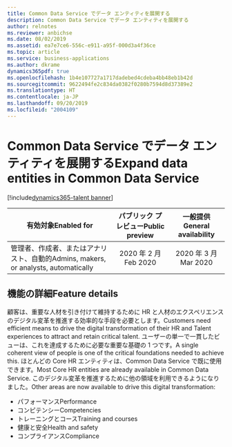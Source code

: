 ```yaml
---
title: Common Data Service でデータ エンティティを展開する
description: Common Data Service でデータ エンティティを展開する
author: relnotes
ms.reviewer: anbichse
ms.date: 08/02/2019
ms.assetid: ea7e7ce6-556c-e911-a95f-000d3a4f36ce
ms.topic: article
ms.service: business-applications
ms.author: dkrame
dynamics365pdf: true
ms.openlocfilehash: 1b4e107727a1717dadebed4cdeba4bb48eb1b42d
ms.sourcegitcommit: 9622494fe2c834da0382f0280b7594d8d37389e2
ms.translationtype: HT
ms.contentlocale: ja-JP
ms.lasthandoff: 09/20/2019
ms.locfileid: "2004109"
---
```

# <a name="expand-data-entities-in-common-data-service"></a><span data-ttu-id="022dd-103">Common Data Service でデータ エンティティを展開する</span><span class="sxs-lookup"><span data-stu-id="022dd-103">Expand data entities in Common Data Service</span></span>
[!include[dynamics365-talent banner](../includes/dynamics365-talent.md)]

| <span data-ttu-id="022dd-104">有効対象</span><span class="sxs-lookup"><span data-stu-id="022dd-104">Enabled for</span></span>    |  <span data-ttu-id="022dd-105">パブリック プレビュー</span><span class="sxs-lookup"><span data-stu-id="022dd-105">Public preview</span></span> | <span data-ttu-id="022dd-106">一般提供</span><span class="sxs-lookup"><span data-stu-id="022dd-106">General availability</span></span> | 
| ---------- | :----------: |:----------: |
|<span data-ttu-id="022dd-107">管理者、作成者、またはアナリスト、自動的</span><span class="sxs-lookup"><span data-stu-id="022dd-107">Admins, makers, or analysts, automatically</span></span>|<span data-ttu-id="022dd-108">2020 年 2 月</span><span class="sxs-lookup"><span data-stu-id="022dd-108">Feb 2020</span></span>| <span data-ttu-id="022dd-109">2020 年 3 月</span><span class="sxs-lookup"><span data-stu-id="022dd-109">Mar 2020</span></span>|






## <a name="feature-details"></a><span data-ttu-id="022dd-110">機能の詳細</span><span class="sxs-lookup"><span data-stu-id="022dd-110">Feature details</span></span>
<!--feature detail start -->
<span data-ttu-id="022dd-111">顧客は、重要な人材を引き付けて維持するために HR と人材のエクスペリエンスのデジタル変革を推進する効率的な手段を必要とします。</span><span class="sxs-lookup"><span data-stu-id="022dd-111">Customers need efficient means to drive the digital transformation of their HR and Talent experiences to attract and retain critical talent.</span></span> <span data-ttu-id="022dd-112">ユーザーの単一で一貫したビューは、これを達成するために必要な重要な基礎の 1 つです。</span><span class="sxs-lookup"><span data-stu-id="022dd-112">A single coherent view of people is one of the critical foundations needed to achieve this.</span></span> <span data-ttu-id="022dd-113">ほとんどの Core HR エンティティは、Common Data Service で既に使用できます。</span><span class="sxs-lookup"><span data-stu-id="022dd-113">Most Core HR entities are already available in Common Data Service.</span></span> <span data-ttu-id="022dd-114">このデジタル変革を推進するために他の領域を利用できるようになりました。</span><span class="sxs-lookup"><span data-stu-id="022dd-114">Other areas are now available to drive this digital transformation:</span></span>

- <span data-ttu-id="022dd-115">パフォーマンス</span><span class="sxs-lookup"><span data-stu-id="022dd-115">Performance</span></span>
- <span data-ttu-id="022dd-116">コンピテンシー</span><span class="sxs-lookup"><span data-stu-id="022dd-116">Competencies</span></span>
- <span data-ttu-id="022dd-117">トレーニングとコース</span><span class="sxs-lookup"><span data-stu-id="022dd-117">Training and courses</span></span>
- <span data-ttu-id="022dd-118">健康と安全</span><span class="sxs-lookup"><span data-stu-id="022dd-118">Health and safety</span></span>
- <span data-ttu-id="022dd-119">コンプライアンス</span><span class="sxs-lookup"><span data-stu-id="022dd-119">Compliance</span></span>
<!--feature detail end -->











